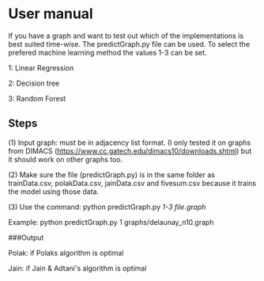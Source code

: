 # User manual

If you have a graph and want to test out which of the implementations is best suited time-wise. The predictGraph.py file can be used. To select the prefered machine learning method the values 1-3 can be set.


1: Linear Regression

2: Decision tree

3: Random Forest


## Steps

(1) Input graph: must be in adjacency list format. (I only tested it on graphs from DIMACS (https://www.cc.gatech.edu/dimacs10/downloads.shtml) but it should work on other graphs too.

(2) Make sure the file (predictGraph.py) is in the same folder as trainData.csv, polakData.csv, jainData.csv and fivesum.csv because it trains the model using those data.

(3) Use the command: python predictGraph.py *1-3* *file.graph*

Example: python predictGraph.py 1 graphs/delaunay_n10.graph

###Output


Polak: if Polaks algorithm is optimal

Jain: if Jain & Adtani's algorithm is optimal
